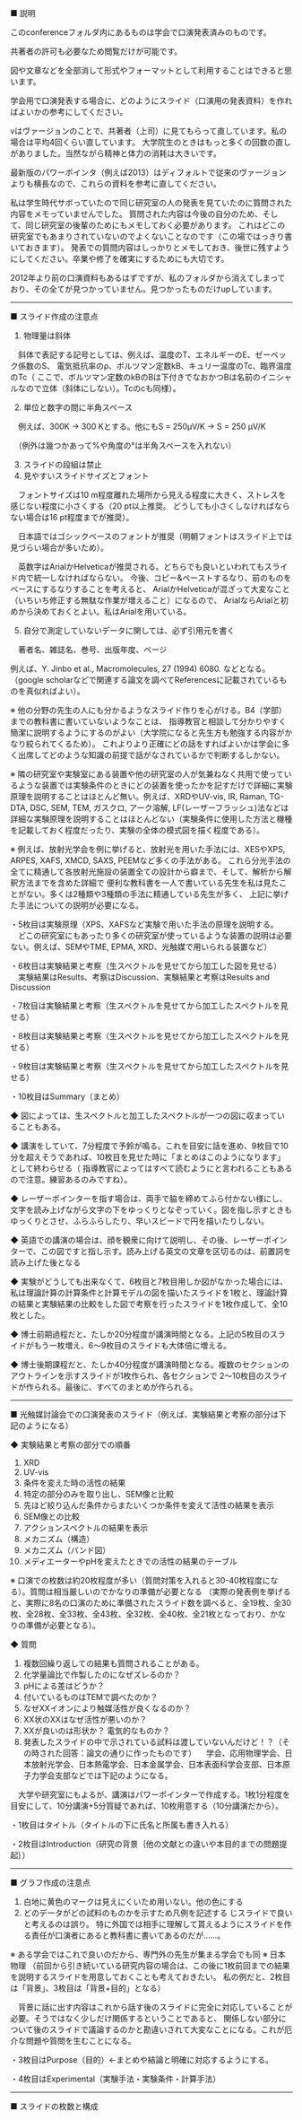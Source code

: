 ■ 説明

このconferenceフォルダ内にあるものは学会で口演発表済みのものです。

共著者の許可も必要なため閲覧だけが可能です。

図や文章などを全部消して形式やフォーマットとして利用することはできると思います。

学会用で口演発表する場合に、どのようにスライド（口演用の発表資料）を作ればよいかの参考にしてください。

vはヴァージョンのことで、共著者（上司）に見てもらって直しています。私の場合は平均4回くらい直しています。
大学院生のときはもっと多くの回数の直しがありました。当然ながら精神と体力の消耗は大きいです。

最新版のパワーポインタ（例えば2013）はディフォルトで従来のヴァージョンよりも横長なので、これらの資料を参考に直してください。

私は学生時代サボっていたので同じ研究室の人の発表を見ていたのに質問された内容をメモっていませんでした。
質問された内容は今後の自分のため、そして、同じ研究室の後輩のためにもメモしておく必要があります。
これはどこの研究室でもあまりされていないのでよくないことなのです（この場ではっきり書いておきます）。
発表での質問内容はしっかりとメモしておき、後世に残すようにしてください。卒業や修了を確実にするためにも大切です。

2012年より前の口演資料もあるはずですが、私のフォルダから消えてしまっており、その全てが見つかっていません。見つかったものだけupしています。

******************************************************************************
■ スライド作成の注意点

1. 物理量は斜体

　斜体で表記する記号としては、例えば、温度のT、エネルギーのE、ゼーベック係数のS、
電気抵抗率のρ、ボルツマン定数kB、キュリー温度のTc、臨界温度のTc（
ここで、ボルツマン定数のkBのBは下付きでなおかつBは名前のイニシャルなので立体（斜体にしない）。Tcのcも同様）。

2. 単位と数字の間に半角スペース

　例えば、300K → 300 Kとする。他にもS = 250μV/K → S = 250 μV/K

　（例外は幾つかあって%や角度の°は半角スペースを入れない）

3. スライドの段組は禁止
4. 見やすいスライドサイズとフォント

　フォントサイズは10 m程度離れた場所から見える程度に大きく、ストレスを感じない程度に小さくする（20 pt以上推奨。
どうしても小さくしなければならない場合は16 pt程度までが推奨）。

　日本語ではゴシックベースのフォントが推奨（明朝フォントはスライド上では見づらい場合が多いため）。

　英数字はArialかHelveticaが推奨される。どちらでも良いといわれてもスライド内で統一しなければならない。
今後、コピー&ペーストするなり、前のものをベースにするなりすることを考えると、
ArialかHelveticaが混ざって大変なこと（いちいち修正する無駄な作業が増えること）になるので、
ArialならArialと初めから決めておくとよい。私はArialを用いている。

5. 自分で測定していないデータに関しては、必ず引用元を書く

　著者名、雑誌名、巻号、出版年度、ページ

例えば、Y. Jinbo et al., Macromolecules, 27 (1994) 6080. などとなる。
（google scholarなどで関連する論文を調べてReferencesに記載されているものを真似ればよい）。

※ 他の分野の先生の人にも分かるようなスライド作りを心がける。B4（学部）までの教科書に書いていないようなことは、
指導教官と相談して分かりやすく簡潔に説明するようにするのがよい（大学院になると先生方も勉強する内容がかなり絞られてくるため）。
これよりより正確にどの話をすればよいかは学会に多く出席してどのような知識の前提で話がなされているかで判断するしかない。

※ 隣の研究室や実験室にある装置や他の研究室の人が気兼ねなく共用で使っているような装置では実験条件のときにどの装置を使ったかを記すだけで詳細に実験原理を説明することはほとんど無い。例えば、XRDやUV-vis, IR, Raman, TG-DTA, DSC, SEM, TEM, ガスクロ, アーク溶解, LF(レーザーフラッシュ)法などは詳細な実験原理を説明することはほとんどない（実験条件に使用した方法と機種を記載しておく程度だったり、実験の全体の模式図を描く程度である）。

※ 例えば、放射光学会を例に挙げると、放射光を用いた手法には、XESやXPS, ARPES, XAFS, XMCD, SAXS, PEEMなど多くの手法がある。
これら分光手法の全てに精通して各放射光施設の装置全ての設計から癖まで、そして、解析から解釈方法までを含めた詳細で
便利な教科書を一人で書いている先生を私は見たことがない。多くは2種類や3種類の手法に精通している先生が多く、
上記に挙げた手法についての説明が必要になる。

・5枚目は実験原理（XPS、XAFSなど実験で用いた手法の原理を説明する。
　どこの研究室にもあったり多くの研究室が使っているような装置の説明は必要ない。例えば、SEMやTME, EPMA, XRD、光触媒で用いられる装置など）

・6枚目は実験結果と考察（生スペクトルを見せてから加工した図を見せる）
 　実験結果はResults、考察はDiscussion、実験結果と考察はResults and Discussion

・7枚目は実験結果と考察（生スペクトルを見せてから加工したスペクトルを見せる）

・8枚目は実験結果と考察（生スペクトルを見せてから加工したスペクトルを見せる）

・9枚目は実験結果と考察（生スペクトルを見せてから加工したスペクトルを見せる）

・10枚目はSummary（まとめ）

◆ 図によっては、生スペクトルと加工したスペクトルが一つの図に収まっていることもある。

◆ 講演をしていて、7分程度で予鈴が鳴る。これを目安に話を進め、9枚目で10分を超えそうであれば、10枚目を見せた時に「まとめはこのようになります」として終わらせる（
指導教官によってはすべて読むようにと言われることもあるので注意。練習あるのみですね）。

◆ レーザーポインターを指す場合は、両手で脇を締めてふら付かない様にし、文字を読み上げながら文字の下をゆっくりとなぞっていく。図を指し示すときもゆっくりとさせ、ふらふらしたり、早いスピードで円を描いたりしない。

◆ 英語での講演の場合は、顔を観衆に向けて説明し、その後、レーザーポインターで、この図ですと指し示す。読み上げる英文の文章を区切るのは、前置詞を読み上げた後となる

◆ 実験がどうしても出来なくて、6枚目と7枚目用しか図がなかった場合には、私は理論計算の計算条件と計算モデルの図を描いたスライドを1枚と、理論計算の結果と実験結果の比較をした図で考察を行ったスライドを1枚作成して、全10枚とした。

◆ 博士前期過程だと、たしか20分程度が講演時間となる。上記の5枚目のスライドがもう一枚増え、6～9枚目のスライドも大体倍に増える。

◆ 博士後期課程だと、たしか40分程度が講演時間となる。複数のセクションのアウトラインを示すスライドが1枚作られ、各セクションで 2～10枚目のスライドが作られる。最後に、すべてのまとめが作られる。

******************************************************************************
■ 光触媒討論会での口演発表のスライド（例えば、実験結果と考察の部分は下記のようになる）

◆ 実験結果と考察の部分での順番
1. XRD
2. UV-vis
3. 条件を変えた時の活性の結果
4. 特定の部分のみを取り出し、SEM像と比較
5. 先ほど絞り込んだ条件からまたいくつか条件を変えて活性の結果を表示
6. SEM像との比較
7. アクションスペクトルの結果を表示
8. メカニズム（構造）
9. メカニズム（バンド図）
10. メディエーターやpHを変えたときでの活性の結果のテーブル

※ 口演での枚数は約20枚程度が多い（質問対策を入れると30-40枚程度になる）。質問は相当厳しいのでかなりの準備が必要となる
（実際の発表例を挙げると、実際に8名の口演のために準備されたスライド数を調べると、全19枚、全30枚、全28枚、全33枚、全43枚、全32枚、全40枚、全21枚となっており、かなりの準備が必要となる）。

◆ 質問
1. 複数回繰り返しての結果も質問されることがある。
2. 化学量論比で作製したのになぜズレるのか？
3. pHによる差はどうか？
4. 付いているものはTEMで調べたのか？
5. なぜXXイオンにより触媒活性が良くなるのか？
6. XX状のXXはなぜ活性が悪いのか？
7. XXが良いのは形状か？ 電気的なものか？
8. 発表したスライドの中で示されている試料は渡していないんだけど！？（その時された回答：論文の通りに作ったものです）
　学会、応用物理学会、日本放射光学会、日本熱電学会、日本金属学会、日本表面科学会支部、日本原子力学会支部などでは下記のようになる。

　大学や研究室にもよるが、講演はパワーポインターで作成する。1枚1分程度を目安にして、10分講演+5分質疑であれば、10枚用意する（10分講演だから）。

・1枚目はタイトル（タイトルの下に氏名と所属も書き入れる）

・2枚目はIntroduction（研究の背景｛他の文献との違いや本目的までの問題提起｝）
******************************************************************************
■ グラフ作成の注意点
1. 白地に黄色のマークは見えにくいため用いない。他の色にする
2. どのデータがどの試料のものかを示すため凡例を記述する
じスライドで良いと考えるのは誤り。
特に外国では相手に理解して貰えるようにスライドを作る責任が口演者にあると教科書に書いてあるのだが......。

※ ある学会ではこれで良いのだから、専門外の先生が集まる学会でも同
※ 日本物理 （前回から引き続いている研究内容の場合は、この後に1枚前回までの結果を説明するスライドを用意しておくことも考えておきたい。
 私の例だと、2枚目は「背景」、3枚目は「背景+目的」となる）

　背景に話に出す内容はこれから話す後のスライドに完全に対応していることが必要。そうではなく少しだけ関係するということであると、
関係しない部分について後のスライドで議論するのかと勘違いされて大変なことになる。これが厄介な問題や質問を生むことになる。

・3枚目はPurpose（目的）←まとめや結論と明確に対応するようにする。

・4枚目はExperimental（実験手法・実験条件・計算手法）
******************************************************************************
■ スライドの枚数と構成
